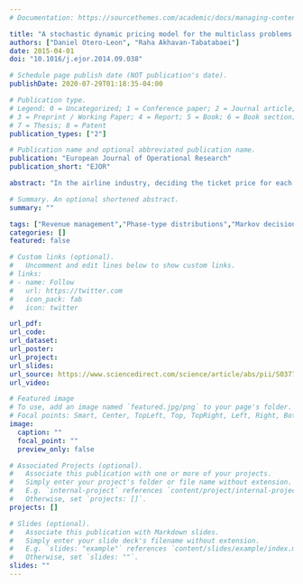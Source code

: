 ```yaml
---
# Documentation: https://sourcethemes.com/academic/docs/managing-content/

title: "A stochastic dynamic pricing model for the multiclass problems in the airline industry (2015)"
authors: ["Daniel Otero-Leon", "Raha Akhavan-Tabatabaei"]
date: 2015-04-01
doi: "10.1016/j.ejor.2014.09.038"

# Schedule page publish date (NOT publication's date).
publishDate: 2020-07-29T01:18:35-04:00

# Publication type.
# Legend: 0 = Uncategorized; 1 = Conference paper; 2 = Journal article;
# 3 = Preprint / Working Paper; 4 = Report; 5 = Book; 6 = Book section;
# 7 = Thesis; 8 = Patent
publication_types: ["2"]

# Publication name and optional abbreviated publication name.
publication: "European Journal of Operational Research"
publication_short: "EJOR"

abstract: "In the airline industry, deciding the ticket price for each flight directly affects the number of people that in the future will try to buy a ticket. Depending on the willingness-to-pay of the customers the flight might take off with empty seats or seats sold at a lower price. Therefore, based on the behavior of the customers, a price must be fixed for each type of product in each period. We propose a stochastic dynamic pricing model to solve this problem, applying phase type distributions and renewal processes to model the inter-arrival time between two customers that book a ticket and the probability that a customer buys a ticket. We test this model in a real-world case where as a result the revenue is increased on average by 31 percent."

# Summary. An optional shortened abstract.
summary: ""

tags: ["Revenue management","Phase-type distributions","Markov decision process","Dynamic pricing","OR in airlines"]
categories: []
featured: false

# Custom links (optional).
#   Uncomment and edit lines below to show custom links.
# links:
# - name: Follow
#   url: https://twitter.com
#   icon_pack: fab
#   icon: twitter

url_pdf:
url_code:
url_dataset:
url_poster:
url_project:
url_slides:
url_source: https://www.sciencedirect.com/science/article/abs/pii/S0377221714007772?via%3Dihub
url_video:

# Featured image
# To use, add an image named `featured.jpg/png` to your page's folder. 
# Focal points: Smart, Center, TopLeft, Top, TopRight, Left, Right, BottomLeft, Bottom, BottomRight.
image:
  caption: ""
  focal_point: ""
  preview_only: false

# Associated Projects (optional).
#   Associate this publication with one or more of your projects.
#   Simply enter your project's folder or file name without extension.
#   E.g. `internal-project` references `content/project/internal-project/index.md`.
#   Otherwise, set `projects: []`.
projects: []

# Slides (optional).
#   Associate this publication with Markdown slides.
#   Simply enter your slide deck's filename without extension.
#   E.g. `slides: "example"` references `content/slides/example/index.md`.
#   Otherwise, set `slides: ""`.
slides: ""
---
```

